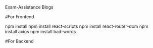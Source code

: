 Exam-Assistance Blogs

#For Frontend

npm install
npm install react-scripts
npm install react-router-dom
npm install axios
npm install bad-words

#For Backend
